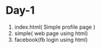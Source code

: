 # Day-1
1. index.html( Simple profile page )
2. simple( web page using html)
3. facebook(fb login using html)
